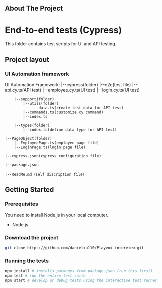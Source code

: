 ## About The Project

End-to-end tests (Cypress)
===
This folder contains test scripts for UI and API testing.

Project layout
---
### UI Automation framework
UI Automation Framework:
    |--cypress(folder)
        |--e2e(test file)
            |--api.cy.ts(API test)
            |--employee.cy.ts(UI test)
            |--login.cy.ts(UI test)

        |--support(folder)
            |--utils(folder)
                |--data.ts(create test data for API test)
            |--commands.ts(customize cy command)
            |--index.ts

        |--types(folder)
            |--index.ts(define data type for API test)

    |--PageObject(folder)  
        |--EmployeePage.ts(employee page file)    
        |--LoginPage.ts(login page file)  
 
    |--cypress.json(cypress configuration file) 

    |--package.json  

    |--ReadMe.md（self discription file）


## Getting Started

### Prerequisites
You need to install Node.js in your local computer.
* Node.js

### Download the project
```sh
git clone https://github.com/danielxu110/Playvox-interview.git
```

### Running the tests

```sh
npm install # installs packages from package.json (run this first)
npm test # run the entire test suite
npm start # develop or debug tests using the interactive test runner
```
